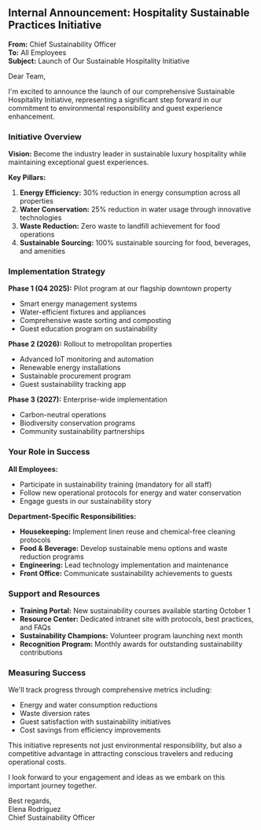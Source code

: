 ## Internal Announcement: Hospitality Sustainable Practices Initiative

**From:** Chief Sustainability Officer  
**To:** All Employees  
**Subject:** Launch of Our Sustainable Hospitality Initiative  

Dear Team,

I'm excited to announce the launch of our comprehensive Sustainable Hospitality Initiative, representing a significant step forward in our commitment to environmental responsibility and guest experience enhancement.

### Initiative Overview

**Vision:** Become the industry leader in sustainable luxury hospitality while maintaining exceptional guest experiences.

**Key Pillars:**
1. **Energy Efficiency:** 30% reduction in energy consumption across all properties
2. **Water Conservation:** 25% reduction in water usage through innovative technologies
3. **Waste Reduction:** Zero waste to landfill achievement for food operations
4. **Sustainable Sourcing:** 100% sustainable sourcing for food, beverages, and amenities

### Implementation Strategy

**Phase 1 (Q4 2025):** Pilot program at our flagship downtown property
- Smart energy management systems
- Water-efficient fixtures and appliances
- Comprehensive waste sorting and composting
- Guest education program on sustainability

**Phase 2 (2026):** Rollout to metropolitan properties
- Advanced IoT monitoring and automation
- Renewable energy installations
- Sustainable procurement program
- Guest sustainability tracking app

**Phase 3 (2027):** Enterprise-wide implementation
- Carbon-neutral operations
- Biodiversity conservation programs
- Community sustainability partnerships

### Your Role in Success

**All Employees:**
- Participate in sustainability training (mandatory for all staff)
- Follow new operational protocols for energy and water conservation
- Engage guests in our sustainability story

**Department-Specific Responsibilities:**
- **Housekeeping:** Implement linen reuse and chemical-free cleaning protocols
- **Food & Beverage:** Develop sustainable menu options and waste reduction programs
- **Engineering:** Lead technology implementation and maintenance
- **Front Office:** Communicate sustainability achievements to guests

### Support and Resources

- **Training Portal:** New sustainability courses available starting October 1
- **Resource Center:** Dedicated intranet site with protocols, best practices, and FAQs
- **Sustainability Champions:** Volunteer program launching next month
- **Recognition Program:** Monthly awards for outstanding sustainability contributions

### Measuring Success

We'll track progress through comprehensive metrics including:
- Energy and water consumption reductions
- Waste diversion rates
- Guest satisfaction with sustainability initiatives
- Cost savings from efficiency improvements

This initiative represents not just environmental responsibility, but also a competitive advantage in attracting conscious travelers and reducing operational costs.

I look forward to your engagement and ideas as we embark on this important journey together.

Best regards,  
Elena Rodriguez  
Chief Sustainability Officer